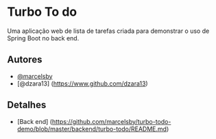 # Turbo To do

Uma aplicação web de lista de tarefas criada para demonstrar o uso de Spring Boot no back end.

## Autores

- [@marcelsby](https://www.github.com/marcelsby)
- [@dzara13] (https://www.github.com/dzara13)

## Detalhes

- [Back end] (https://github.com/marcelsby/turbo-todo-demo/blob/master/backend/turbo-todo/README.md)
